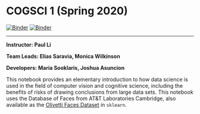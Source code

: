 # COGSCI 1 (Spring 2020)

[![Binder](https://mybinder.org/badge.svg)](https://mybinder.org/v2/gh/ds-modules/COGSCI-1/master)
[![Binder](https://img.shields.io/badge/Launch-UCB%20Datahub-blue.svg)](https://datahub.berkeley.edu/hub/user-redirect/git-pull?repo=https%3A%2F%2Fgithub.com%2Fds-modules%2FCOGSCI-1&urlpath=tree%2FCOGSCI-1%2Fcogsci1_notebook.ipynb)


-----
**Instructor: Paul Li**

**Team Leads: Elias Saravia, Monica Wilkinson**

**Developers: Maria Sooklaris, Joshua Asuncion**

This notebook provides an elementary introduction to how data science is used in the field of computer vision and cognitive science, including the benefits of risks of drawing conclusions from large data sets. This notebook uses the Database of Faces from AT&T Laboratories Cambridge, also available as the [Olivetti Faces Dataset](https://scikit-learn.org/0.19/datasets/olivetti_faces.html) in `sklearn`.
